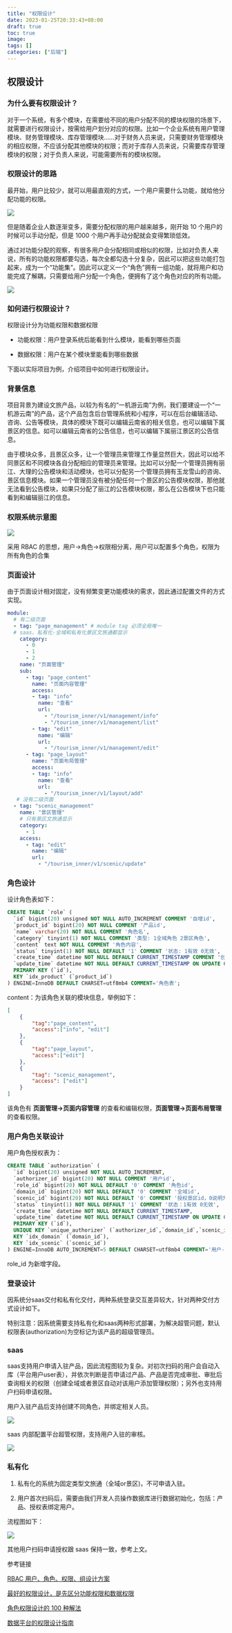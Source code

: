 ```yaml
---
title: "权限设计"
date: 2023-01-25T20:33:43+08:00
draft: true
toc: true
image: 
tags: [] 
categories: ["后端"] 
---
```


## 权限设计

### 为什么要有权限设计？

对于一个系统，有多个模块，在需要给不同的用户分配不同的模块权限的场景下，就需要进行权限设计，按需给用户划分对应的权限。比如一个企业系统有用户管理模块、财务管理模块、库存管理模块……对于财务人员来说，只需要财务管理模块的相应权限，不应该分配其他模块的权限；而对于库存人员来说，只需要库存管理模块的权限；对于负责人来说，可能需要所有的模块权限。

### 权限设计的思路

最开始，用户比较少，就可以用最直观的方式，一个用户需要什么功能，就给他分配功能的权限。

![](https://image.woshipm.com/wp-files/2019/09/VUA8LYrZv6unWpppf1Ei.png)

但是随着企业人数逐渐变多，需要分配权限的用户越来越多，刚开始 10 个用户的时候可以手动分配，但是 1000 个用户再手动分配就会变得繁琐低效。

通过对功能分配的观察，有很多用户会分配相同或相似的权限，比如对负责人来说，所有的功能权限都要勾选，每次全都勾选十分复杂，因此可以把这些功能打包起来，成为一个“功能集”。因此可以定义一个“角色”拥有一组功能，就将用户和功能完成了解耦，只需要给用户分配一个角色，便拥有了这个角色对应的所有功能。

![](https://image.woshipm.com/wp-files/2019/09/cv7fFHk63I5xlTff7EKf.png)

### 如何进行权限设计？

权限设计分为功能权限和数据权限

- 功能权限：用户登录系统后能看到什么模块，能看到哪些页面

- 数据权限：用户在某个模块里能看到哪些数据

下面以实际项目为例，介绍项目中如何进行权限设计。

### 背景信息

项目背景为建设文旅产品，以较为有名的“一机游云南”为例，我们要建设一个“一机游云南”的产品，这个产品包含后台管理系统和小程序，可以在后台编辑活动、咨询、公告等模块，具体的模块下既可以编辑云南省的相关信息，也可以编辑下属景区的信息。如可以编辑云南省的公告信息，也可以编辑下属丽江景区的公告信息。

由于模块众多，且景区众多，让一个管理员来管理工作量显然巨大，因此可以给不同景区和不同模块各自分配相应的管理员来管理。比如可以分配一个管理员拥有丽江、大理的公告模块和活动模块，也可以分配另一个管理员拥有玉龙雪山的咨询、景区信息模块。如果一个管理员没有被分配任何一个景区的公告模块权限，那他就无法看到公告模块，如果只分配了丽江的公告模块权限，那么在公告模块下也只能看到和编辑丽江的信息。

### 权限系统示意图

![](https://gitee.com/solejay/pic_repo/raw/master/2023/1/25-1674652274143.png)

采用 RBAC 的思想，用户->角色→权限相分离，用户可以配置多个角色，权限为所有角色的合集

### 页面设计

由于页面设计相对固定，没有频繁变更功能模块的需求，因此通过配置文件的方式实现。

```yaml
module:
  # 有二级页面
  - tag: "page_management" # module tag 必须全局唯一
  # saas、私有化-全域和私有化景区文旅通都显示
    category:
      - 0
      - 1
      - 2
    name: "页面管理"
    sub:
      - tag: "page_content"
        name: "页面内容管理"
        access:
        - tag: "info"
          name: "查看"
          url:
            - "/tourism_inner/v1/management/info"
            - "/tourism_inner/v1/management/list"
        - tag: "edit"
          name: "编辑"
          url:
            - "/tourism_inner/v1/management/edit"
      - tag: "page_layout"
        name: "页面布局管理"
        access:
        - tag: "info"
          name: "查看"
          url:
            - "/tourism_inner/v1/layout/add"
   # 没有二级页面
  - tag: "scenic_management"
    name: "景区管理"
    # 只有景区文旅通显示
    category:
      - 1
    access:
      - tag: "edit"
        name: "编辑"
        url:
          - "/tourism_inner/v1/scenic/update"
```

### 角色设计

设计角色表如下：

```sql
CREATE TABLE `role` (
  `id` bigint(20) unsigned NOT NULL AUTO_INCREMENT COMMENT '自增id',
  `product_id` bigint(20) NOT NULL COMMENT '产品id',
  `name` varchar(20) NOT NULL COMMENT '角色名',
  `category` tinyint(1) NOT NULL COMMENT '类型: 1全域角色 2景区角色',
  `content` text NOT NULL COMMENT '角色内容',
  `status` tinyint(1) NOT NULL DEFAULT '1' COMMENT '状态: 1有效 0无效',
  `create_time` datetime NOT NULL DEFAULT CURRENT_TIMESTAMP COMMENT '创建时间',
  `update_time` datetime NOT NULL DEFAULT CURRENT_TIMESTAMP ON UPDATE CURRENT_TIMESTAMP COMMENT '更新时间',
  PRIMARY KEY (`id`),
  KEY `idx_product` (`product_id`)
) ENGINE=InnoDB DEFAULT CHARSET=utf8mb4 COMMENT='角色表';
```

content：为该角色关联的模块信息，举例如下：

```json
[
    {
        "tag":"page_content",
        "access":["info", "edit"]
    },
    {
        "tag":"page_layout",
        "access":["edit"]
    },
    {
        "tag": "scenic_management",
        "access": ["edit"]
    }
]
```

该角色有 **页面管理→页面内容管理** 的查看和编辑权限，**页面管理→页面布局管理** 的查看权限。

### 用户角色关联设计

用户角色授权表为：

```sql
CREATE TABLE `authorization` (
  `id` bigint(20) unsigned NOT NULL AUTO_INCREMENT,
  `authorizer_id` bigint(20) NOT NULL COMMENT '用户id',
  `role_id` bigint(20) NOT NULL DEFAULT '0' COMMENT '角色id',
  `domain_id` bigint(20) NOT NULL DEFAULT '0' COMMENT '全域id',
  `scenic_id` bigint(20) NOT NULL DEFAULT '0' COMMENT '授权景区id，0说明为全域管理员',
  `status` tinyint(1) NOT NULL DEFAULT '1' COMMENT '状态：1有效 0无效',
  `create_time` datetime NOT NULL DEFAULT CURRENT_TIMESTAMP,
  `update_time` datetime NOT NULL DEFAULT CURRENT_TIMESTAMP ON UPDATE CURRENT_TIMESTAMP,
  PRIMARY KEY (`id`),
  UNIQUE KEY `unique_authorizer` (`authorizer_id`,`domain_id`,`scenic_id`),
  KEY `idx_domain` (`domain_id`),
  KEY `idx_scenic` (`scenic_id`)
) ENGINE=InnoDB AUTO_INCREMENT=5 DEFAULT CHARSET=utf8mb4 COMMENT='用户-角色授权表';
```

role_id 为新增字段。

### 登录设计

因系统分saas交付和私有化交付，两种系统登录交互差异较大，针对两种交付方式设计如下。

特别注意：因系统需要支持私有化和saas两种形式部署，为解决超管问题，默认权限表(authorization)为空标记为该产品的超级管理员。

### saas

saas支持用户申请入驻产品，因此流程图较为复杂。对初次扫码的用户会自动入库（平台用户user表），并依次判断是否申请过产品、产品是否完成审批、审批后查询相关的权限（创建全域或者景区自动对该用户添加管理权限）；另外也支持用户扫码申请权限。

用户入驻产品后支持创建不同角色，并绑定相关人员。

![](https://gitee.com/solejay/pic_repo/raw/master/2023/1/25-1674652486921.png)

saas 内部配置平台超管权限，支持用户入驻的审核。

![](https://gitee.com/solejay/pic_repo/raw/master/2023/1/25-1674652530426.png)

### 私有化

1. 私有化的系统为固定类型文旅通（全域or景区)，不可申请入驻。

2. 用户首次扫码后，需要由我们开发人员操作数据库进行数据初始化，包括：产品、授权表绑定用户。

流程图如下：

![](https://gitee.com/solejay/pic_repo/raw/master/2023/1/25-1674652622982.png)

其他用户扫码申请授权跟 saas 保持一致，参考上文。

参考链接

[RBAC 用户、角色、权限、组设计方案](https://zhuanlan.zhihu.com/p/63769951)

[最好的权限设计，是先区分功能权限和数据权限](https://www.woshipm.com/pd/2889402.html)

[角色权限设计的 100 种解法](https://www.woshipm.com/pd/1214616.html)

[数据平台的权限设计指南](https://zhuanlan.zhihu.com/p/443985290)

